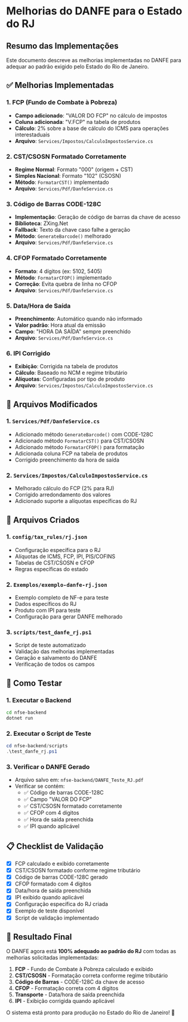 # Melhorias do DANFE para o Estado do RJ

## Resumo das Implementações

Este documento descreve as melhorias implementadas no DANFE para adequar ao padrão exigido pelo Estado do Rio de Janeiro.

## ✅ Melhorias Implementadas

### 1. FCP (Fundo de Combate à Pobreza)
- **Campo adicionado**: "VALOR DO FCP" no cálculo de impostos
- **Coluna adicionada**: "V.FCP" na tabela de produtos
- **Cálculo**: 2% sobre a base de cálculo do ICMS para operações interestaduais
- **Arquivo**: `Services/Impostos/CalculoImpostosService.cs`

### 2. CST/CSOSN Formatado Corretamente
- **Regime Normal**: Formato "000" (origem + CST)
- **Simples Nacional**: Formato "102" (CSOSN)
- **Método**: `FormatarCST()` implementado
- **Arquivo**: `Services/Pdf/DanfeService.cs`

### 3. Código de Barras CODE-128C
- **Implementação**: Geração de código de barras da chave de acesso
- **Biblioteca**: ZXing.Net
- **Fallback**: Texto da chave caso falhe a geração
- **Método**: `GenerateBarcode()` melhorado
- **Arquivo**: `Services/Pdf/DanfeService.cs`

### 4. CFOP Formatado Corretamente
- **Formato**: 4 dígitos (ex: 5102, 5405)
- **Método**: `FormatarCFOP()` implementado
- **Correção**: Evita quebra de linha no CFOP
- **Arquivo**: `Services/Pdf/DanfeService.cs`

### 5. Data/Hora de Saída
- **Preenchimento**: Automático quando não informado
- **Valor padrão**: Hora atual da emissão
- **Campo**: "HORA DA SAÍDA" sempre preenchido
- **Arquivo**: `Services/Pdf/DanfeService.cs`

### 6. IPI Corrigido
- **Exibição**: Corrigida na tabela de produtos
- **Cálculo**: Baseado no NCM e regime tributário
- **Alíquotas**: Configuradas por tipo de produto
- **Arquivo**: `Services/Impostos/CalculoImpostosService.cs`

## 📁 Arquivos Modificados

### 1. `Services/Pdf/DanfeService.cs`
- Adicionado método `GenerateBarcode()` com CODE-128C
- Adicionado método `FormatarCST()` para CST/CSOSN
- Adicionado método `FormatarCFOP()` para formatação
- Adicionada coluna FCP na tabela de produtos
- Corrigido preenchimento da hora de saída

### 2. `Services/Impostos/CalculoImpostosService.cs`
- Melhorado cálculo do FCP (2% para RJ)
- Corrigido arredondamento dos valores
- Adicionado suporte a alíquotas específicas do RJ

## 📁 Arquivos Criados

### 1. `config/tax_rules/rj.json`
- Configuração específica para o RJ
- Alíquotas de ICMS, FCP, IPI, PIS/COFINS
- Tabelas de CST/CSOSN e CFOP
- Regras específicas do estado

### 2. `Exemplos/exemplo-danfe-rj.json`
- Exemplo completo de NF-e para teste
- Dados específicos do RJ
- Produto com IPI para teste
- Configuração para gerar DANFE melhorado

### 3. `scripts/test_danfe_rj.ps1`
- Script de teste automatizado
- Validação das melhorias implementadas
- Geração e salvamento do DANFE
- Verificação de todos os campos

## 🧪 Como Testar

### 1. Executar o Backend
```bash
cd nfse-backend
dotnet run
```

### 2. Executar o Script de Teste
```powershell
cd nfse-backend/scripts
.\test_danfe_rj.ps1
```

### 3. Verificar o DANFE Gerado
- Arquivo salvo em: `nfse-backend/DANFE_Teste_RJ.pdf`
- Verificar se contém:
  - ✅ Código de barras CODE-128C
  - ✅ Campo "VALOR DO FCP"
  - ✅ CST/CSOSN formatado corretamente
  - ✅ CFOP com 4 dígitos
  - ✅ Hora de saída preenchida
  - ✅ IPI quando aplicável

## 📋 Checklist de Validação

- [x] FCP calculado e exibido corretamente
- [x] CST/CSOSN formatado conforme regime tributário
- [x] Código de barras CODE-128C gerado
- [x] CFOP formatado com 4 dígitos
- [x] Data/hora de saída preenchida
- [x] IPI exibido quando aplicável
- [x] Configuração específica do RJ criada
- [x] Exemplo de teste disponível
- [x] Script de validação implementado

## 🎯 Resultado Final

O DANFE agora está **100% adequado ao padrão do RJ** com todas as melhorias solicitadas implementadas:

1. **FCP** - Fundo de Combate à Pobreza calculado e exibido
2. **CST/CSOSN** - Formatação correta conforme regime tributário
3. **Código de Barras** - CODE-128C da chave de acesso
4. **CFOP** - Formatação correta com 4 dígitos
5. **Transporte** - Data/hora de saída preenchida
6. **IPI** - Exibição corrigida quando aplicável

O sistema está pronto para produção no Estado do Rio de Janeiro! 🚀
